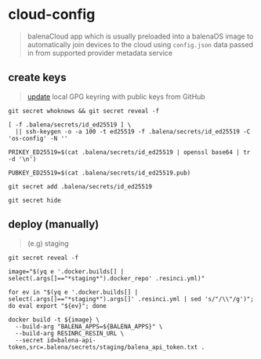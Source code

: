 # cloud-config
> balenaCloud app which is usually preloaded into a balenaOS image to automatically join devices to the cloud using `config.json` data passed in from supported provider metadata service

## create keys
> [update](https://github.com/product-os/balena-concourse/tree/master/provision/app/console) local GPG keyring with public keys from GitHub

	git secret whoknows && git secret reveal -f

	[ -f .balena/secrets/id_ed25519 ] \
	  || ssh-keygen -o -a 100 -t ed25519 -f .balena/secrets/id_ed25519 -C 'os-config' -N ''

	PRIKEY_ED25519=$(cat .balena/secrets/id_ed25519 | openssl base64 | tr -d '\n')

	PUBKEY_ED25519=$(cat .balena/secrets/id_ed25519.pub)
	
	git secret add .balena/secrets/id_ed25519
	
	git secret hide


## deploy (manually)
> (e.g) staging

    git secret reveal -f

    image="$(yq e '.docker.builds[] | select(.args[]=="*staging*").docker_repo' .resinci.yml)"

    for ev in "$(yq e '.docker.builds[] | select(.args[]=="*staging*").args[]' .resinci.yml | sed 's/"/\\"/g')"; do eval export "${ev}"; done

    docker build -t ${image} \
      --build-arg "BALENA_APPS=${BALENA_APPS}" \
      --build-arg RESINRC_RESIN_URL \
      --secret id=balena-api-token,src=.balena/secrets/staging/balena_api_token.txt .
